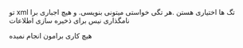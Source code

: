 <p>
تو xml تگ ها اختیاری هستن .هر تگی خواستی میتونی بنویسی. و هیچ اجباری برا نامگذاری نیس
برای ذخیره سازی اطلاعات

هیچ کاری برامون انجام نمیده
</p>